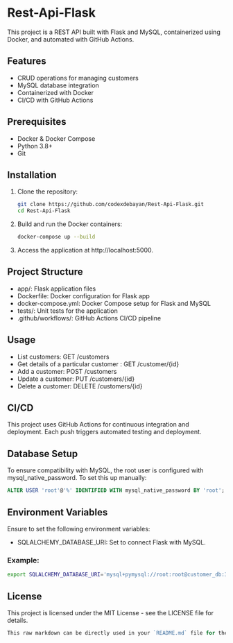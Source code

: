 # **Rest-Api-Flask**

This project is a REST API built with Flask and MySQL, containerized using Docker, and automated with GitHub Actions.

## **Features**

- CRUD operations for managing customers
- MySQL database integration
- Containerized with Docker
- CI/CD with GitHub Actions

## **Prerequisites**

- Docker & Docker Compose
- Python 3.8+
- Git

## **Installation**

1. Clone the repository:
   ```bash
   git clone https://github.com/codexdebayan/Rest-Api-Flask.git
   cd Rest-Api-Flask
    ```

2. Build and run the Docker containers:

    ```bash
    docker-compose up --build
    ```
3. Access the application at http://localhost:5000.

## Project Structure
* app/: Flask application files
* Dockerfile: Docker configuration for Flask app
* docker-compose.yml: Docker Compose setup for Flask and MySQL
* tests/: Unit tests for the application
* .github/workflows/: GitHub Actions CI/CD pipeline

## Usage

* List customers: GET /customers
* Get details of a particular customer : GET /customer/{id}
* Add a customer: POST /customers
* Update a customer: PUT /customers/{id}
* Delete a customer: DELETE /customers/{id}

## CI/CD
This project uses GitHub Actions for continuous integration and deployment. Each push triggers automated testing and deployment.

## Database Setup
To ensure compatibility with MySQL, the root user is configured with mysql_native_password. To set this up manually:

```sql
ALTER USER 'root'@'%' IDENTIFIED WITH mysql_native_password BY 'root';
```
## Environment Variables
Ensure to set the following environment variables:

* SQLALCHEMY_DATABASE_URI: Set to connect Flask with MySQL.

### Example:
```bash
export SQLALCHEMY_DATABASE_URI='mysql+pymysql://root:root@customer_db:3306/customer_db'
```
## License
This project is licensed under the MIT License - see the LICENSE file for details.

```go
This raw markdown can be directly used in your `README.md` file for the project.
```